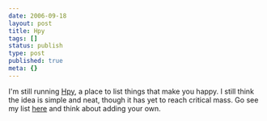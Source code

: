 ```yaml
---
date: 2006-09-18
layout: post
title: Hpy
tags: []
status: publish
type: post
published: true
meta: {}
---
```

I'm still running <a href="http://hpy.71m.org/">Hpy</a>, a place to list things that make you happy. I still think the idea is simple and neat, though it has yet to reach critical mass. Go see my list <a href="http://hpy.71m.org/tim">here</a> and think about adding your own.

